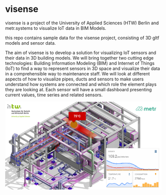 # visense

visense is a project of the University of Applied Sciences (HTW) Berlin and metr.systems to visualize IoT data in BIM Models.

this repo contains sample data for the visense project, consisting of 3D gltf models and sensor data.

The aim of visense is to develop a solution for visualizing IoT sensors and their data in 3D building models. We will bring together two cutting edge technologies: Building Information Modeling (BIM) and Internet of Things (IoT) to find a way to represent sensors in 3D space and visualize their data in a comprehensible way to maintenance staff. We will look at different aspects of how to visualize pipes, ducts and sensors to make users understand how systems are connected and which role the element plays they are looking at. Each sensor will have a small dashboard presenting current values, time series and related sensors. 

![](image.png)
